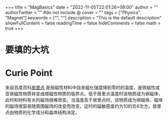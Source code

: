 +++
title = "MagBasics"
date = "2022-11-05T22:01:26+08:00"
author = ""
authorTwitter = "" #do not include @
cover = ""
tags = ["Physics", "Magnet"]
keywords = ["", ""]
description = "This is the default description"
showFullContent = false
readingTime = false
hideComments = false
math = true
+++

# 要填的大坑


# Curie Point

来自百度百科[居里点](https://baike.baidu.com/item/%E5%B1%85%E9%87%8C%E7%82%B9/9755177?fromtitle=Curie%20point&fromid=11192467&fr=aladdin)
是指磁性材料中自发磁化强度降到零时的温度，是铁磁性或亚铁磁性物质转变成顺磁性物质的临界点。低于居里点温度时该物质成为铁磁体，此时和材料有关的磁场很难改变。当温度高于居里点时，该物质成为顺磁体，磁体的磁场很容易随周围磁场的改变而改变。这时的磁敏感度约为10的负6次方。居里点由物质的化学成分和晶体结构决定。


